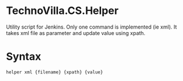 # TechnoVilla.CS.Helper
Utility script for Jenkins. Only one command is implemented (ie xml). It takes xml file as parameter and update value using xpath.

# Syntax
````
helper xml {filename} {xpath} {value}
````
